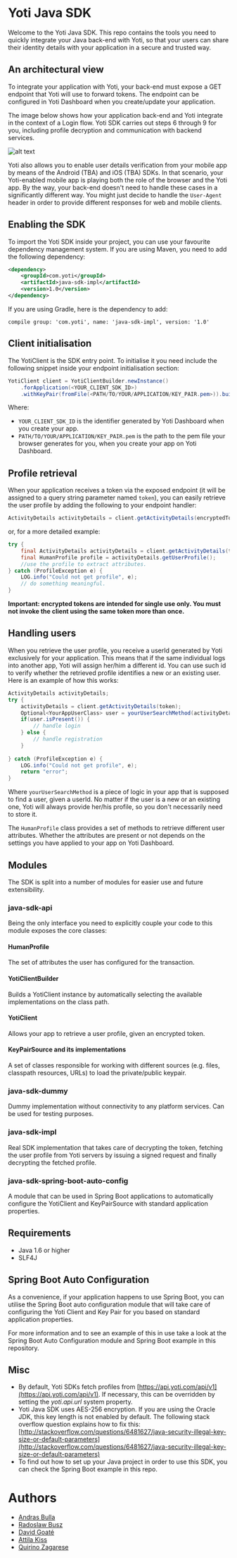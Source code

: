 Yoti Java SDK
=============

Welcome to the Yoti Java SDK. This repo contains the tools you need to quickly integrate your Java back-end with Yoti, so that your users can share their identity details with your application in a secure and trusted way.    

## An architectural view
To integrate your application with Yoti, your back-end must expose a GET endpoint that Yoti will use to forward tokens.
The endpoint can be configured in Yoti Dashboard when you create/update your application.

The image below shows how your application back-end and Yoti integrate in the context of a Login flow.
Yoti SDK carries out steps 6 through 9 for you, including profile decryption and communication with backend services.

![alt text](login_flow.png "Login flow")


Yoti also allows you to enable user details verification from your mobile app by means of the Android (TBA) and iOS (TBA) SDKs. In that scenario, your Yoti-enabled mobile app is playing both the role of the browser and the Yoti app. By the way, your back-end doesn't need to handle these cases in a significantly different way. You might just decide to handle the `User-Agent` header in order to provide different responses for web and mobile clients.
   

## Enabling the SDK
To import the Yoti SDK inside your project, you can use your favourite dependency management system.
If you are using Maven, you need to add the following dependency:

```xml
<dependency>
	<groupId>com.yoti</groupId>
	<artifactId>java-sdk-impl</artifactId>
	<version>1.0</version>
</dependency>
```
If you are using Gradle, here is the dependency to add:

`compile group: 'com.yoti', name: 'java-sdk-impl', version: '1.0'`



## Client initialisation
The YotiClient is the SDK entry point. To initialise it you need include the following snippet inside your endpoint initialisation section:
```java
YotiClient client = YotiClientBuilder.newInstance()
    .forApplication(<YOUR_CLIENT_SDK_ID>)
    .withKeyPair(fromFile(<PATH/TO/YOUR/APPLICATION/KEY_PAIR.pem>)).build();
```
Where:
* `YOUR_CLIENT_SDK_ID` is the identifier generated by Yoti Dashboard when you create your app.
* `PATH/TO/YOUR/APPLICATION/KEY_PAIR.pem` is the path to the pem file your browser generates for you, when you create your app on Yoti Dashboard.


## Profile retrieval
When your application receives a token via the exposed endpoint (it will be assigned to a query string parameter named `token`), you can easily retrieve the user profile by adding the following to your endpoint handler:

```java
ActivityDetails activityDetails = client.getActivityDetails(encryptedToken);
```
or, for a more detailed example:

```java
try {
	final ActivityDetails activityDetails = client.getActivityDetails(token);
   	final HumanProfile profile = activityDetails.getUserProfile();
   	//use the profile to extract attributes.
} catch (ProfileException e) {
    LOG.info("Could not get profile", e);
    // do something meaningful.
}
```
 
**Important: encrypted tokens are intended for single use only. You must not invoke the client using the same token more than once.**

## Handling users
When you retrieve the user profile, you receive a userId generated by Yoti exclusively for your application.
This means that if the same individual logs into another app, Yoti will assign her/him a different id.
You can use such id to verify whether the retrieved profile identifies a new or an existing user.
Here is an example of how this works:

```java
ActivityDetails activityDetails;
try {
	activityDetails = client.getActivityDetails(token);
    Optional<YourAppUserClass> user = yourUserSearchMethod(activityDetails.getUserId());
    if(user.isPresent()) {
        // handle login
    } else {
        // handle registration
    }
              
} catch (ProfileException e) {
    LOG.info("Could not get profile", e);
    return "error";
}
```
Where `yourUserSearchMethod` is a piece of logic in your app that is supposed to find a user, given a userId. 
No matter if the user is a new or an existing one, Yoti will always provide her/his profile, so you don't necessarily need to store it.

The `HumanProfile` class provides a set of methods to retrieve different user attributes. Whether the attributes are present or not depends on the settings you have applied to your app on Yoti Dashboard.

## Modules
The SDK is split into a number of modules for easier use and future extensibility. 
### java-sdk-api
Being the only interface you need to explicitly couple your code to this module exposes the core classes:
#### HumanProfile
The set of attributes the user has configured for the transaction.
#### YotiClientBuilder
Builds a YotiClient instance by automatically selecting the available implementations on the class path.
#### YotiClient
Allows your app to retrieve a user profile, given an encrypted token.
#### KeyPairSource and its implementations
A set of classes responsible for working with different sources (e.g. files, classpath resources, URLs) to load the private/public keypair.
### java-sdk-dummy
Dummy implementation without connectivity to any platform services. Can be used for testing purposes.
### java-sdk-impl
Real SDK implementation that takes care of decrypting the token, fetching the user profile from Yoti servers by issuing a signed request and finally decrypting the fetched profile.
### java-sdk-spring-boot-auto-config
A module that can be used in Spring Boot applications to automatically configure the YotiClient and KeyPairSource with standard application properties.
 
## Requirements
* Java 1.6 or higher
* SLF4J 

## Spring Boot Auto Configuration
As a convenience, if your application happens to use Spring Boot, you can utilise the Spring Boot auto configuration module that will take care of configuring the Yoti Client and Key Pair for you based on standard application properties.

For more information and to see an example of this in use take a look at the Spring Boot Auto Configuration module and Spring Boot example in this repository.

## Misc
* By default, Yoti SDKs fetch profiles from [https://api.yoti.com/api/v1](https://api.yoti.com/api/v1).
If necessary, this can be overridden by setting the *yoti.api.url* system property.
* Yoti Java SDK uses AES-256 encryption. If you are using the Oracle JDK, this key length is not enabled by default. The following stack overflow question explains how to fix this: [http://stackoverflow.com/questions/6481627/java-security-illegal-key-size-or-default-parameters](http://stackoverflow.com/questions/6481627/java-security-illegal-key-size-or-default-parameters)
* To find out how to set up your Java project in order to use this SDK, you can check the Spring Boot example in this repo.   

# Authors
* [Andras Bulla](https://github.com/lopihe)
* [Radoslaw Busz](https://github.com/gitplaneta)
* [David Goaté](https://github.com/davidgoate)
* [Attila Kiss](https://github.com/atkiss)
* [Quirino Zagarese](https://github.com/qzagarese) 


